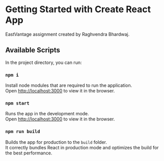 # Getting Started with Create React App

EastVantage assignment created by Raghvendra Bhardwaj.

## Available Scripts

In the project directory, you can run:

### `npm i`

Install node modules that are required to run the application.\
Open [http://localhost:3000](http://localhost:3000) to view it in the browser.

### `npm start`

Runs the app in the development mode.\
Open [http://localhost:3000](http://localhost:3000) to view it in the browser.

### `npm run build`

Builds the app for production to the `build` folder.\
It correctly bundles React in production mode and optimizes the build for the best performance.


